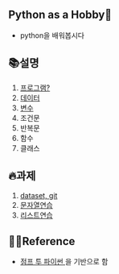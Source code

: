 ## Python as a Hobby👾

* python을 배워봅시다



## 📚설명

1. [프로그램?](https://swsvv.github.io/01-program)
2. [데이터](https://swsvv.github.io/02-data)
3. [변수](https://swsvv.github.io/03-variable.md)
4. 조건문
5. 반복문
6. 함수
7. 클래스




## 🔥과제
1. [dataset, git](https://swsvv.github.io/assignment/01-assignment)
2. [문자열연습](https://swsvv.github.io/assignment/02-assignment)
3. [리스트연습](https://swsvv.github.io/assignment/03-assignment)



## 👩‍🏫Reference

* [점프 투 파이썬 ](https://wikidocs.net/book/1)을 기반으로 함

